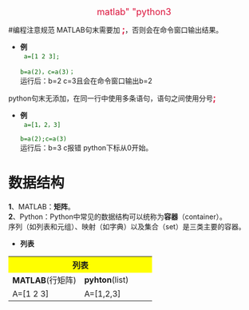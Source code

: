 <center><font color=#DC143C size=4>matlab"   "python3</font></center>

#编程注意规范
MATLAB句末需要加   <font color=#DC143C size=4>**;**</font>，否则会在命令窗口输出结果。   
 
* **例**    
<code>  <font color=#006400>a=[1 2 3];  
b=a(2)，c=a(3)；</font> </code>   
运行后：b=2  c=3且会在命令窗口输出b=2

python句末无添加，在同一行中使用多条语句，语句之间使用分号<font color=#DC143C size=4>**;**</font>  

* **例**    
<code>  <font color=#006400>a=[1，2，3]  
b=a(2);c=a(3)</font> </code>   
运行后：b=3 c报错  python下标从0开始。

数据结构
=============
**1**、MATLAB：**矩阵**。  
**2**、Python：Python中常见的数据结构可以统称为**容器**（container）。  
序列（如列表和元组）、映射（如字典）以及集合（set）是三类主要的容器。


* **列表** 
</style>
<table width="800" class="table table-bordered table-striped table-condensed">

  <tr>
    <th colspan="2", bgcolor=yellow><strong>列表</strong></th>
  </tr>
 
  <tr>
    <td width="50%"><strong>MATLAB</strong>(行矩阵)</td>
    <td width="50%"><strong>pyhton</strong>(list)</td>
  </tr>

  <tr>
    <td>A=[1 2 3]</td>
    <td>A=[1,2,3]</td>
  </tr>


</table>

